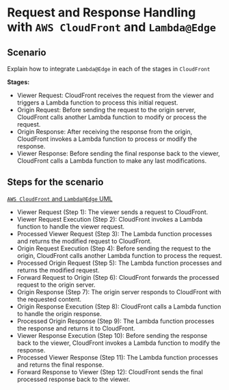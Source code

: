 # Request and Response Handling with `AWS CloudFront` and `Lambda@Edge`

## Scenario

Explain how to integrate `Lambda@Edge` in each of the stages in `CloudFront`

**Stages:**

- Viewer Request: CloudFront receives the request from the viewer and triggers a Lambda function to process this initial request.
- Origin Request: Before sending the request to the origin server, CloudFront calls another Lambda function to modify or process the request.
- Origin Response: After receiving the response from the origin, CloudFront invokes a Lambda function to process or modify the response.
- Viewer Response: Before sending the final response back to the viewer, CloudFront calls a Lambda function to make any last modifications.

## Steps for the scenario 

[`AWS CloudFront` and `Lambda@Edge` UML](https://github.com/oneananda/AWS_Operations/blob/main/Learning/00N%20AWS%20CloudFront/001%20CloudFront%20with%20Lambda%40Edge/Request%20and%20Response%20Handling%20with%20AWS%20CloudFront%20and%20Lambda%40Edge%20-%20A%20Sequence%20Diagram%202.png)

- Viewer Request (Step 1): The viewer sends a request to CloudFront.
- Viewer Request Execution (Step 2): CloudFront invokes a Lambda function to handle the viewer request.
- Processed Viewer Request (Step 3): The Lambda function processes and returns the modified request to CloudFront.
- Origin Request Execution (Step 4): Before sending the request to the origin, CloudFront calls another Lambda function to process the request.
- Processed Origin Request (Step 5): The Lambda function processes and returns the modified request.
- Forward Request to Origin (Step 6): CloudFront forwards the processed request to the origin server.
- Origin Response (Step 7): The origin server responds to CloudFront with the requested content.
- Origin Response Execution (Step 8): CloudFront calls a Lambda function to handle the origin response.
- Processed Origin Response (Step 9): The Lambda function processes the response and returns it to CloudFront.
- Viewer Response Execution (Step 10): Before sending the response back to the viewer, CloudFront invokes a Lambda function to modify the response.
- Processed Viewer Response (Step 11): The Lambda function processes and returns the final response.
- Forward Response to Viewer (Step 12): CloudFront sends the final processed response back to the viewer.

